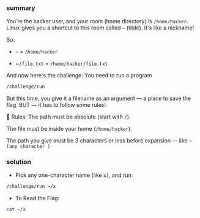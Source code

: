 ### summary
You’re the hacker user, and your room (home directory) is `/home/hacker`.
Linux gives you a shortcut to this room called `~` (tilde). It's like a nickname!

So:
- `~` = `/home/hacker`

- ~`/file.txt` = `/home/hacker/file.txt`

And now here's the challenge:
You need to run a program 
```bash
/challenge/run
```
But this time, you give it a filename as an argument — a place to save the flag.
BUT — it has to follow some rules!

🚦 Rules:
The path must be absolute (start with `/`).

The file must be inside your home (`/home/hacker`).

The path you give must be 3 characters or less before expansion — like `~(any character )`

### solution 
- Pick any one-character name (like `x)`, and run:
```bash
/challenge/run ~/x
```
- To Read the Flag:
```bash
cat ~/x
```
